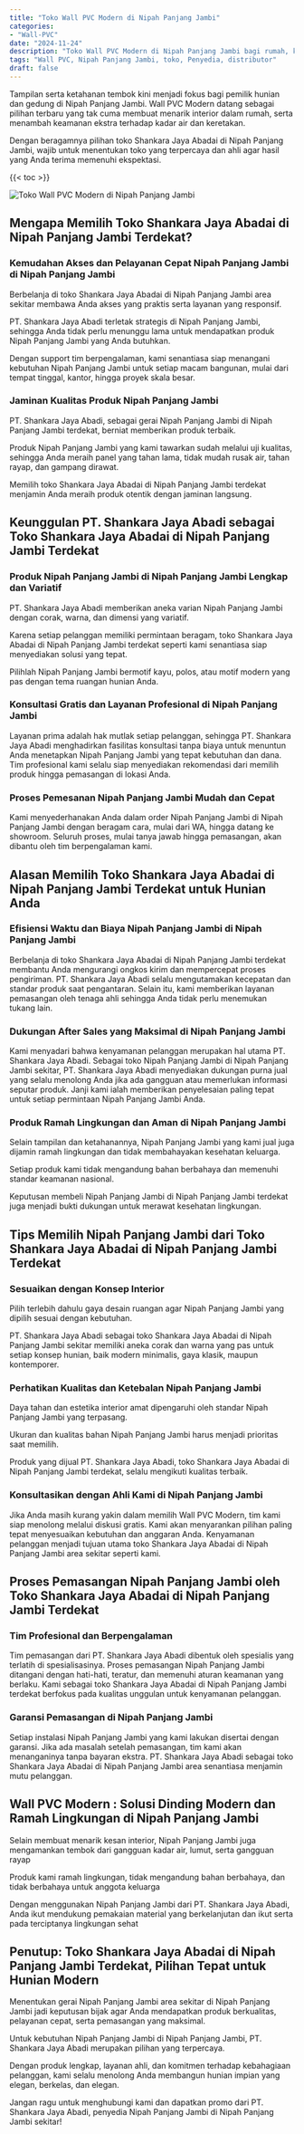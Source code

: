 ```yaml
---
title: "Toko Wall PVC Modern di Nipah Panjang Jambi"
categories: 
- "Wall-PVC"
date: "2024-11-24"
description: "Toko Wall PVC Modern di Nipah Panjang Jambi bagi rumah, kantor, dan toko. Produk terbaik, pilihan motif, pilihan warna modern, dengan layanan instalasi oleh tenaga ahli berpengalaman serta garansi resmi!|Jasa penjualan Wall PVC Modern di Nipah Panjang Jambi untuk keperluan tempat tinggal, kantor, maupun ritel, dengan material berkualitas dan instalasi oleh tim ahli dan garansi resmi.|Pilihan Wall PVC Modern di Nipah Panjang Jambi yang terbukti untuk hunian, perkantoran, serta gerai, bersama produk berkualitas dan penempatan ditangani oleh tim berpengalaman serta garansi resmi.|Distribusi Wall PVC Modern di Nipah Panjang Jambi bagi rumah, perkantoran, dan ritel, dengan material berkualitas dan penempatan oleh tim profesional, lengkap dengan garansi resmi.}"
tags: "Wall PVC, Nipah Panjang Jambi, toko, Penyedia, distributor"
draft: false
---
```


Tampilan serta ketahanan tembok kini menjadi fokus bagi pemilik hunian dan gedung di Nipah Panjang Jambi.  Wall PVC Modern  datang sebagai pilihan terbaru yang tak cuma membuat menarik interior dalam rumah, serta menambah keamanan ekstra terhadap kadar air dan keretakan.

Dengan beragamnya pilihan toko Shankara Jaya Abadai di Nipah Panjang Jambi, wajib untuk menentukan toko yang terpercaya dan ahli agar hasil yang Anda terima memenuhi ekspektasi.

{{< toc >}}

![Toko Wall PVC Modern di Nipah Panjang Jambi](/images/Wall-PVC/Toko-Wall-PVC-Modern-di-Nipah-Panjang-Jambi.png)


## Mengapa Memilih Toko Shankara Jaya Abadai di Nipah Panjang Jambi Terdekat?

### Kemudahan Akses dan Pelayanan Cepat Nipah Panjang Jambi di Nipah Panjang Jambi

Berbelanja di toko Shankara Jaya Abadai di Nipah Panjang Jambi area sekitar membawa Anda akses yang praktis serta layanan yang responsif.

PT. Shankara Jaya Abadi terletak strategis di Nipah Panjang Jambi, sehingga Anda tidak perlu menunggu lama untuk mendapatkan produk Nipah Panjang Jambi yang Anda butuhkan.

Dengan support tim berpengalaman, kami senantiasa siap menangani kebutuhan Nipah Panjang Jambi untuk setiap macam bangunan, mulai dari tempat tinggal, kantor, hingga proyek skala besar.

### Jaminan Kualitas Produk Nipah Panjang Jambi

PT. Shankara Jaya Abadi, sebagai gerai Nipah Panjang Jambi di Nipah Panjang Jambi terdekat, berniat memberikan produk terbaik.

Produk Nipah Panjang Jambi yang kami tawarkan sudah melalui uji kualitas, sehingga Anda meraih panel yang tahan lama, tidak mudah rusak air, tahan rayap, dan gampang dirawat.

Memilih toko Shankara Jaya Abadai di Nipah Panjang Jambi terdekat menjamin Anda meraih produk otentik dengan jaminan langsung.

## Keunggulan PT. Shankara Jaya Abadi sebagai Toko Shankara Jaya Abadai di Nipah Panjang Jambi Terdekat

### Produk Nipah Panjang Jambi di Nipah Panjang Jambi Lengkap dan Variatif

PT. Shankara Jaya Abadi memberikan aneka varian Nipah Panjang Jambi dengan corak, warna, dan dimensi yang variatif.

Karena setiap pelanggan memiliki permintaan beragam, toko Shankara Jaya Abadai di Nipah Panjang Jambi terdekat seperti kami senantiasa siap menyediakan solusi yang tepat.

Pilihlah Nipah Panjang Jambi bermotif kayu, polos, atau motif modern yang pas dengan tema ruangan hunian Anda.

### Konsultasi Gratis dan Layanan Profesional di Nipah Panjang Jambi

Layanan prima adalah hak mutlak setiap pelanggan, sehingga PT. Shankara Jaya Abadi menghadirkan fasilitas konsultasi tanpa biaya untuk menuntun Anda menetapkan Nipah Panjang Jambi yang tepat kebutuhan dan dana. Tim profesional kami selalu siap menyediakan rekomendasi dari memilih produk hingga pemasangan di lokasi Anda.

### Proses Pemesanan Nipah Panjang Jambi Mudah dan Cepat

Kami menyederhanakan Anda dalam order Nipah Panjang Jambi di Nipah Panjang Jambi dengan beragam cara, mulai dari WA, hingga datang ke showroom. Seluruh proses, mulai tanya jawab hingga pemasangan, akan dibantu oleh tim berpengalaman kami.

## Alasan Memilih Toko Shankara Jaya Abadai di Nipah Panjang Jambi Terdekat untuk Hunian Anda

### Efisiensi Waktu dan Biaya Nipah Panjang Jambi di Nipah Panjang Jambi

Berbelanja di toko Shankara Jaya Abadai di Nipah Panjang Jambi terdekat membantu Anda mengurangi ongkos kirim dan mempercepat proses pengiriman. PT. Shankara Jaya Abadi selalu mengutamakan kecepatan dan standar produk saat pengantaran. Selain itu, kami memberikan layanan pemasangan oleh tenaga ahli sehingga Anda tidak perlu menemukan tukang lain.

### Dukungan After Sales yang Maksimal di Nipah Panjang Jambi

Kami menyadari bahwa kenyamanan pelanggan merupakan hal utama PT. Shankara Jaya Abadi. Sebagai toko Nipah Panjang Jambi di Nipah Panjang Jambi sekitar, PT. Shankara Jaya Abadi menyediakan dukungan purna jual yang selalu menolong Anda jika ada gangguan atau memerlukan informasi seputar produk. Janji kami ialah memberikan penyelesaian paling tepat untuk setiap permintaan Nipah Panjang Jambi Anda.

### Produk Ramah Lingkungan dan Aman di Nipah Panjang Jambi

Selain tampilan dan ketahanannya, Nipah Panjang Jambi yang kami jual juga dijamin ramah lingkungan dan tidak membahayakan kesehatan keluarga.

Setiap produk kami tidak mengandung bahan berbahaya dan memenuhi standar keamanan nasional.

Keputusan membeli Nipah Panjang Jambi di Nipah Panjang Jambi terdekat juga menjadi bukti dukungan untuk merawat kesehatan lingkungan.

## Tips Memilih Nipah Panjang Jambi dari Toko Shankara Jaya Abadai di Nipah Panjang Jambi Terdekat

### Sesuaikan dengan Konsep Interior 

Pilih terlebih dahulu gaya desain ruangan agar Nipah Panjang Jambi yang dipilih sesuai dengan kebutuhan.

PT. Shankara Jaya Abadi sebagai toko Shankara Jaya Abadai di Nipah Panjang Jambi sekitar memiliki aneka corak dan warna yang pas untuk setiap konsep hunian, baik modern minimalis, gaya klasik, maupun kontemporer.

### Perhatikan Kualitas dan Ketebalan Nipah Panjang Jambi

Daya tahan dan estetika interior amat dipengaruhi oleh standar Nipah Panjang Jambi yang terpasang.

Ukuran dan kualitas bahan Nipah Panjang Jambi harus menjadi prioritas saat memilih.

Produk yang dijual PT. Shankara Jaya Abadi, toko Shankara Jaya Abadai di Nipah Panjang Jambi terdekat, selalu mengikuti kualitas terbaik.

### Konsultasikan dengan Ahli Kami di Nipah Panjang Jambi

Jika Anda masih kurang yakin dalam memilih Wall PVC Modern, tim kami siap menolong melalui diskusi gratis. Kami akan menyarankan pilihan paling tepat menyesuaikan kebutuhan dan anggaran Anda. Kenyamanan pelanggan menjadi tujuan utama toko Shankara Jaya Abadai di Nipah Panjang Jambi area sekitar seperti kami.

## Proses Pemasangan Nipah Panjang Jambi oleh Toko Shankara Jaya Abadai di Nipah Panjang Jambi Terdekat

### Tim Profesional dan Berpengalaman

Tim pemasangan dari PT. Shankara Jaya Abadi dibentuk oleh spesialis yang terlatih di spesialisasinya. Proses pemasangan Nipah Panjang Jambi ditangani dengan hati-hati, teratur, dan memenuhi aturan keamanan yang berlaku. Kami sebagai toko Shankara Jaya Abadai di Nipah Panjang Jambi terdekat berfokus pada kualitas unggulan untuk kenyamanan pelanggan.

### Garansi Pemasangan di Nipah Panjang Jambi

Setiap instalasi Nipah Panjang Jambi yang kami lakukan disertai dengan garansi. Jika ada masalah setelah pemasangan, tim kami akan menanganinya tanpa bayaran ekstra. PT. Shankara Jaya Abadi sebagai toko Shankara Jaya Abadai di Nipah Panjang Jambi area senantiasa menjamin mutu pelanggan.

##  Wall PVC Modern : Solusi Dinding Modern dan Ramah Lingkungan di Nipah Panjang Jambi

Selain membuat menarik kesan interior, Nipah Panjang Jambi juga mengamankan tembok dari gangguan kadar air, lumut, serta gangguan rayap

Produk kami ramah lingkungan, tidak mengandung bahan berbahaya, dan tidak berbahaya untuk anggota keluarga

Dengan menggunakan Nipah Panjang Jambi dari PT. Shankara Jaya Abadi, Anda ikut mendukung pemakaian material yang berkelanjutan dan ikut serta pada terciptanya lingkungan sehat

## Penutup: Toko Shankara Jaya Abadai di Nipah Panjang Jambi Terdekat, Pilihan Tepat untuk Hunian Modern

Menentukan gerai Nipah Panjang Jambi area sekitar di Nipah Panjang Jambi jadi keputusan bijak agar Anda mendapatkan produk berkualitas, pelayanan cepat, serta pemasangan yang maksimal.

Untuk kebutuhan Nipah Panjang Jambi di Nipah Panjang Jambi, PT. Shankara Jaya Abadi merupakan pilihan yang terpercaya.

Dengan produk lengkap, layanan ahli, dan komitmen terhadap kebahagiaan pelanggan, kami selalu menolong Anda membangun hunian impian yang elegan, berkelas, dan elegan.

Jangan ragu untuk menghubungi kami dan dapatkan promo dari PT. Shankara Jaya Abadi, penyedia Nipah Panjang Jambi di Nipah Panjang Jambi sekitar!